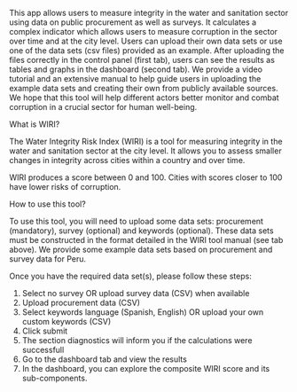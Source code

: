 This app allows users to measure integrity in the water and sanitation sector using data on public procurement as well as surveys. It calculates a complex indicator which allows users to measure corruption in the sector over time and at the city level. Users can upload their own data sets or use one of the data sets (csv files) provided as an example. After uploading the files correctly in the control panel (first tab), users can see the results as tables and graphs in the dashboard (second tab). We provide a video tutorial and an extensive manual to help guide users in uploading the example data sets and creating their own from publicly available sources. We hope that this tool will help different actors better monitor and combat corruption in a crucial sector for human well-being.

What is WIRI?

The Water Integrity Risk Index (WIRI) is a tool for measuring integrity in the water and sanitation sector at the city level. It allows you to assess smaller changes in integrity across cities within a country and over time.

WIRI produces a score between 0 and 100. Cities with scores closer to 100 have lower risks of corruption.

How to use this tool?

To use this tool, you will need to upload some data sets: procurement (mandatory), survey (optional) and keywords (optional). These data sets must be constructed in the format detailed in the WIRI tool manual (see tab above). We provide some example data sets based on procurement and survey data for Peru.

Once you have the required data set(s), please follow these steps:

1. Select no survey OR upload survey data (CSV) when available
2. Upload procurement data (CSV)
3. Select keywords language (Spanish, English) OR upload your own custom keywords (CSV)
4. Click submit
5. The section diagnostics will inform you if the calculations were successfull
6. Go to the dashboard tab and view the results
7. In the dashboard, you can explore the composite WIRI score and its sub-components.
